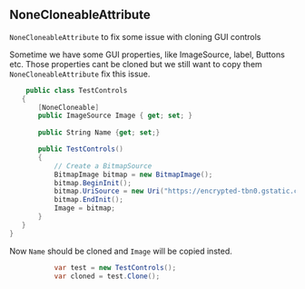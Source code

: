 ## NoneCloneableAttribute 
 `NoneCloneableAttribute` to fix some issue with cloning GUI controls
 
 Sometime we have some GUI properties, like ImageSource, label, Buttons etc. Those properties cant be cloned but we still want to copy them
 `NoneCloneableAttribute` fix this issue.
 ```csharp
     public class TestControls
    {
        [NoneCloneable]
        public ImageSource Image { get; set; }
        
        public String Name {get; set;}

        public TestControls()
        {
            // Create a BitmapSource  
            BitmapImage bitmap = new BitmapImage();
            bitmap.BeginInit();
            bitmap.UriSource = new Uri("https://encrypted-tbn0.gstatic.com/images?q=tbn%3AANd9GcRiwabCDDHq1NT1VHBsG4fLi8a5FhcEiiloEdCk23lTDYkst8Mz&usqp=CAU");
            bitmap.EndInit();
            Image = bitmap;
        }
    }
}
```
Now `Name` should be cloned and `Image` will be copied insted.

 ```csharp
            var test = new TestControls();
            var cloned = test.Clone();
```
